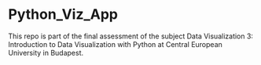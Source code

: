 # Python_Viz_App

This repo is part of the final assessment of the subject Data Visualization 3: Introduction to Data Visualization with Python at Central European University in Budapest. 

